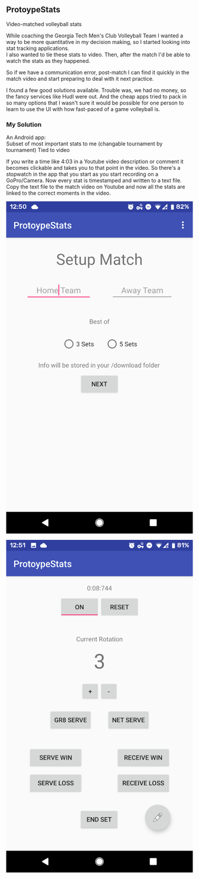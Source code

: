 ## ProtoypeStats  

Video-matched volleyball stats

While coaching the Georgia Tech Men's Club Volleyball Team I wanted a way to be more quantitative in my decision making, 
so I started looking into stat tracking applications.  
I also wanted to tie these stats to video. Then, after the match I'd be able to watch the stats as they happened.  

So if we have a communication error, post-match I can find it quickly in the match video and start preparing to deal with it next practice.

I found a few good solutions available. Trouble was, we had no money, so the fancy services like Hudl were out. 
And the cheap apps tried to pack in so many options that I wasn't sure it would be possible for one person to
learn to use the UI with how fast-paced of a game volleyball is.

### My Solution

An Android app:  
 Subset of most important stats to me (changable tournament by tournament)
 Tied to video
 
If you write a time like 4:03 in a Youtube video description or comment it becomes clickable and takes you to that point in the video. So there's a stopwatch in the app that you start as you start recording on a GoPro/Camera. Now every stat is timestamped and written to a text file. Copy the text file to the match video on Youtube and now all the stats are linked to the correct moments in the video.

![home screen](vstats.png)

![stat tracking screen](vstats1.png)

